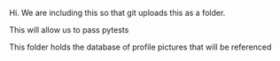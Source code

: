 Hi. We are including this so that git uploads this as a folder.

This will allow us to pass pytests

This folder holds the database of profile pictures that will be referenced